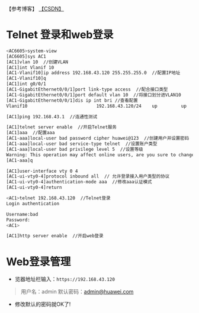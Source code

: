 【参考博客】
[【CSDN】](https://blog.csdn.net/qq_45668124/article/details/105258947)

# Telnet 登录和web登录

```bash
<AC6605>system-view 
[AC6605]sys AC1 
[AC1]vlan 10  //创建VLAN
[AC1]int Vlanif 10
[AC1-Vlanif10]ip address 192.168.43.120 255.255.255.0  //配置IP地址
[AC1-Vlanif10]q
[AC1]int g0/0/1
[AC1-GigabitEthernet0/0/1]port link-type access  //配合接口类型
[AC1-GigabitEthernet0/0/1]port default vlan 10  //将接口划分进VLAN10
[AC1-GigabitEthernet0/0/1]dis ip int bri //查看配置
Vlanif10                          192.168.43.120/24    up         up     

[AC1]ping 192.168.43.1  //连通性测试

[AC1]telnet server enable  //开启Telnet服务
[AC1]aaa  //配置aaa
[AC1-aaa]local-user bad password cipher huawei@123  //创建用户并设置密码
[AC1-aaa]local-user bad service-type telnet  //设置账户类型
[AC1-aaa]local-user bad privilege level 5  //设置等级
Warning: This operation may affect online users, are you sure to change the user privilege level ?[Y/N]y
[AC1-aaa]q

[AC1]user-interface vty 0 4
[AC1-ui-vty0-4]protocol inbound all  // 允许登录接入用户类型的协议
[AC1-ui-vty0-4]authentication-mode aaa  //修改aaa认证模式
[AC1-ui-vty0-4]return

<AC1>telnet 192.168.43.120  //Telnet登录
Login authentication

Username:bad
Password:
<AC1>

[AC1]http server enable  //开启web登录
```

# Web登录管理

- 览器地址栏输入：`https://192.168.43.120`

> 用户名：admin
> 默认密码：admin@huawei.com

- 修改默认的密码就OK了!

